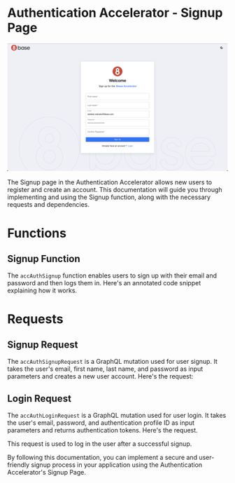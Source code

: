 # Authentication Accelerator - Signup Page

![Signup Page](../assets/signupPage.png)

The Signup page in the Authentication Accelerator allows new users to register and create an account. This documentation will guide you through implementing and using the Signup function, along with the necessary requests and dependencies.

# Functions

## Signup Function

The `accAuthSignup` function enables users to sign up with their email and password and then logs them in. Here's an annotated code snippet explaining how it works.

# Requests

## Signup Request

The `accAuthSignupRequest` is a GraphQL mutation used for user signup. It takes the user's email, first name, last name, and password as input parameters and creates a new user account. Here's the request:

## Login Request

The `accAuthLoginRequest` is a GraphQL mutation used for user login. It takes the user's email, password, and authentication profile ID as input parameters and returns authentication tokens. Here's the request.

This request is used to log in the user after a successful signup.

By following this documentation, you can implement a secure and user-friendly signup process in your application using the Authentication Accelerator's Signup Page.
